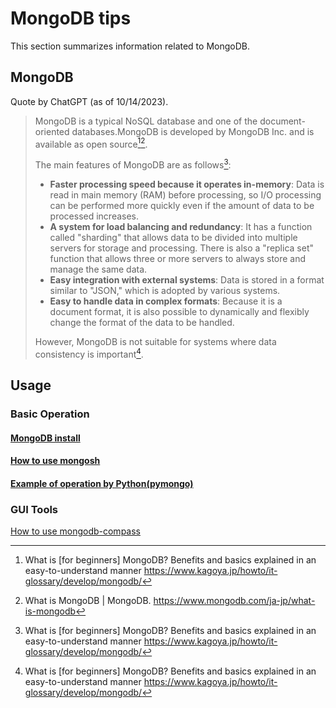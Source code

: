 # MongoDB tips

This section summarizes information related to MongoDB.

## MongoDB

Quote by ChatGPT (as of 10/14/2023).

> MongoDB is a typical NoSQL database and one of the document-oriented databases.MongoDB is developed by MongoDB Inc. and is available as open source[^1][^2].
>
> The main features of MongoDB are as follows[^1]:
>
> - **Faster processing speed because it operates in-memory**: Data is read in main memory (RAM) before processing, so I/O processing can be performed more quickly even if the amount of data to be processed increases.
> - **A system for load balancing and redundancy**: It has a function called "sharding" that allows data to be divided into multiple servers for storage and processing. There is also a "replica set" function that allows three or more servers to always store and manage the same data.
> - **Easy integration with external systems**: Data is stored in a format similar to "JSON," which is adopted by various systems.
> - **Easy to handle data in complex formats**: Because it is a document format, it is also possible to dynamically and flexibly change the format of the data to be handled.
>
> However, MongoDB is not suitable for systems where data consistency is important[^1].

[^1]: What is [for beginners] MongoDB? Benefits and basics explained in an easy-to-understand manner <https://www.kagoya.jp/howto/it-glossary/develop/mongodb/>
[^2]: What is MongoDB | MongoDB. <https://www.mongodb.com/ja-jp/what-is-mongodb>

## Usage

### Basic Operation

#### [MongoDB install](./install-mongodb.md)

#### [How to use mongosh](./mongosh.md)

#### [Example of operation by Python(pymongo)](./pymongo.md)

### GUI Tools

[How to use mongodb-compass](./mongodb-compass.md)

